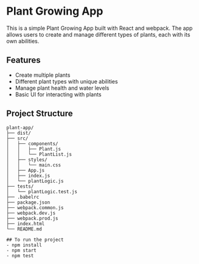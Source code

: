 # Plant Growing App

This is a simple Plant Growing App built with React and webpack. The app allows users to create and manage different types of plants, each with its own abilities. 

## Features

- Create multiple plants
- Different plant types with unique abilities
- Manage plant health and water levels
- Basic UI for interacting with plants



## Project Structure

```plaintext
plant-app/
├── dist/
├── src/
│   ├── components/
│   │   ├── Plant.js
│   │   └── PlantList.js
│   ├── styles/
│   │   └── main.css
│   ├── App.js
│   ├── index.js
│   └── plantLogic.js
├── tests/
│   └── plantLogic.test.js
├── .babelrc
├── package.json
├── webpack.common.js
├── webpack.dev.js
├── webpack.prod.js
├── index.html
└── README.md

## To run the project
- npm install
- npm start
- npm test